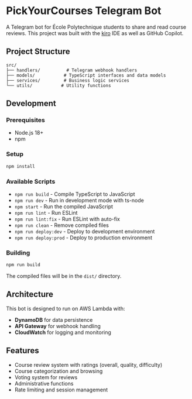 # PickYourCourses Telegram Bot

A Telegram bot for École Polytechnique students to share and read course reviews. This project was built with the [kiro](https://kiro.dev/) IDE as well as GitHub Copilot.

## Project Structure

```
src/
├── handlers/          # Telegram webhook handlers
├── models/           # TypeScript interfaces and data models
├── services/         # Business logic services
└── utils/           # Utility functions
```

## Development

### Prerequisites

- Node.js 18+
- npm

### Setup

```bash
npm install
```

### Available Scripts

- `npm run build` - Compile TypeScript to JavaScript
- `npm run dev` - Run in development mode with ts-node
- `npm start` - Run the compiled JavaScript
- `npm run lint` - Run ESLint
- `npm run lint:fix` - Run ESLint with auto-fix
- `npm run clean` - Remove compiled files
- `npm run deploy:dev` - Deploy to development environment
- `npm run deploy:prod` - Deploy to production environment

### Building

```bash
npm run build
```

The compiled files will be in the `dist/` directory.

## Architecture

This bot is designed to run on AWS Lambda with:

- **DynamoDB** for data persistence
- **API Gateway** for webhook handling
- **CloudWatch** for logging and monitoring

## Features

- Course review system with ratings (overall, quality, difficulty)
- Course categorization and browsing
- Voting system for reviews
- Administrative functions
- Rate limiting and session management
